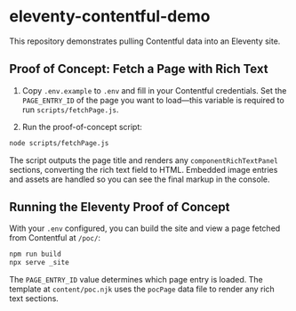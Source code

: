 # eleventy-contentful-demo

This repository demonstrates pulling Contentful data into an Eleventy site.

## Proof of Concept: Fetch a Page with Rich Text

1. Copy `.env.example` to `.env` and fill in your Contentful credentials. Set the `PAGE_ENTRY_ID` of the page you want to load—this variable is required to run `scripts/fetchPage.js`.

2. Run the proof-of-concept script:

```bash
node scripts/fetchPage.js
```

The script outputs the page title and renders any `componentRichTextPanel` sections, converting the rich text field to HTML. Embedded image entries and assets are handled so you can see the final markup in the console.


## Running the Eleventy Proof of Concept

With your `.env` configured, you can build the site and view a page fetched from Contentful at `/poc/`:

```bash
npm run build
npx serve _site
```

The `PAGE_ENTRY_ID` value determines which page entry is loaded. The template at `content/poc.njk` uses the `pocPage` data file to render any rich text sections.